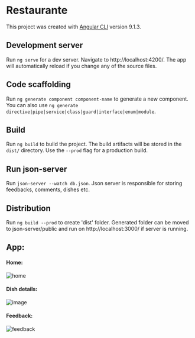 # Restaurante

This project was created with [Angular CLI](https://github.com/angular/angular-cli) version 9.1.3.

## Development server

Run `ng serve` for a dev server. Navigate to http://localhost:4200/. The app will automatically reload if you change any of the source files.

## Code scaffolding

Run `ng generate component component-name` to generate a new component. You can also use `ng generate directive|pipe|service|class|guard|interface|enum|module`.

## Build

Run `ng build` to build the project. The build artifacts will be stored in the `dist/` directory. Use the `--prod` flag for a production build.

## Run json-server

Run `json-server --watch db.json`.
Json server is responsible for storing feedbacks, comments, dishes etc.

## Distribution

Run `ng build --prod` to create 'dist' folder. Generated folder can be moved to json-server/public and run on http://localhost:3000/ if server is running.

## App:

#### Home:
![home](https://user-images.githubusercontent.com/37248877/82152026-fdc33d00-985e-11ea-8a45-0a6c182ce2a5.jpg)

#### Dish details: 
![image](https://user-images.githubusercontent.com/37248877/82151307-411bac80-985b-11ea-801f-466c7b6f8dfc.jpg)

#### Feedback:
![feedback](https://user-images.githubusercontent.com/37248877/82151346-66a8b600-985b-11ea-9885-d073fcfe397f.png)

